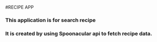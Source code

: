 #RECIPE APP
### This application is for search recipe
### It is created by using Spoonacular api to fetch recipe data.
